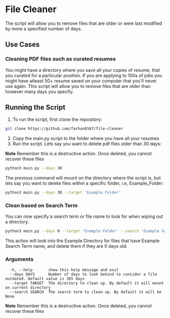 # File Cleaner

The script will allow you to remove files that are older or were last modified by more a specified number of days.

## Use Cases
### Cleaning PDF files such as curated resumes


You might have a directory where you save all your copies of resume, that you curated for a particular position. If you are applying to 100s of jobs
you might have atleast 50+ resume saved on your computer that you'll never use again. This script will allow you to remove files that are older than 
however many days you specify.

## Running the Script


1. To run the script, first clone the repository:
```bash
git clone https://github.com/farhan0167/file-cleaner
```
2. Copy the main.py script to the folder where you have all your resumes
3. Run the script. Lets say you want to delete pdf files older than 30 days:


**Note** Remember this is a destructive action. Once deleted, you cannot recover these files
```bash
python3 main.py --days 30
```
The previous command will mount on the directory where the script is, but lets say you want to delete files within a specific folder, i.e, Example_Folder:
```bash
python3 main.py --days 30 --target 'Example Folder'
```

### Clean based on Search Term
You can now specify a search term or file name to look for when wiping out a directory.

```bash
python3 main.py --days 0 --target 'Example Folder' --search 'Example Search Term'
```

This action will look into the Example Directory for files that have Example Search Term name, and delete them if they are 0 days old.

### Arguments
```
  -h, --help       show this help message and exit
  --days DAYS      Number of days to look behind to consider a file outdated. Default value is 365 days
  --target TARGET  The directory to clean up. By default it will mount on current directory
  --search SEARCH  The search term to clean up. By default it will be None
```
**Note** Remember this is a destructive action. Once deleted, you cannot recover these files